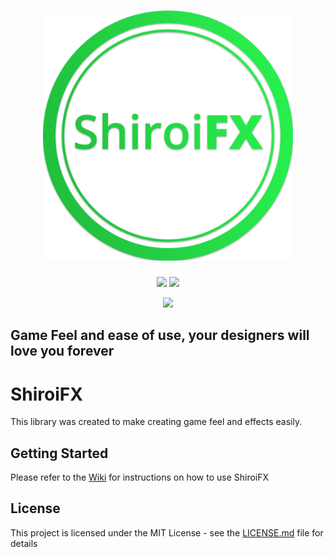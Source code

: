 ﻿<h1 align="center">
    <img src="https://raw.githubusercontent.com/BrunoSilvaFreire/ShiroiFX/master/ShiroiFX-Assets/Logo.png" alt="ShiroiFX" width="400">
</h1>

<p align="center">
    <img src="https://img.shields.io/github/license/BrunoSilvaFreire/ShiroiFX.svg">
    <img src="https://img.shields.io/github/last-commit/BrunoSilvaFreire/ShiroiFX.svg">
</p>  
<p align="middle">
    <img src="https://unity3d.com/profiles/unity3d/themes/unity/images/company/brand/logos/primary/unity-master-black.svg" width="200">
</p>  

## Game Feel and ease of use, your designers will love you forever   
# ShiroiFX
This library was created to make creating game feel and effects easily.

## Getting Started  

Please refer to the [Wiki](https://github.com/DDevilISL/ShiroiFX/wiki) for instructions on how to use ShiroiFX

## License

This project is licensed under the MIT License - see the [LICENSE.md](LICENSE.md) file for details
